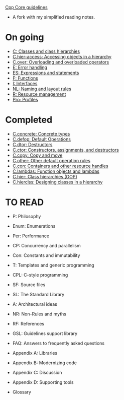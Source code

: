 [Cpp Core guidelines](https://github.com/isocpp/CppCoreGuidelines/blob/master/CppCoreGuidelines.md)
- A fork with my simplified reading notes.

# On going
- [C:          Classes and class hierarchies](C.md)
- [C.hier-access: Accessing objects in a hierarchy](C.hier.access.md)
- [C.over:     Overloading and overloaded operators](C.over.md)
- [E:          Error handling](E.md)
- [ES:         Expressions and statements](ES.md)
- [F:          Functions](F.md)
- [I:          Interfaces](I.md)
- [NL:         Naming and layout rules](NL.md)
- [R:          Resource management](R.md)
- [Pro:        Profiles](Pro.md)

# Completed
- [C.concrete: Concrete types](C.concrete.md)
- [C.defop:    Default Operations](C.defop.md)
- [C.dtor:     Destructors](C.dtor.md)
- [C.ctor:     Constructors, assignments, and destructors](C.ctor.md)
- [C.copy:     Copy and move](C.copy.md)
- [C.other:    Other default operation rules](C.other.md)
- [C.con:      Containers and other resource handles](C.con.md)
- [C.lambdas:  Function objects and lambdas](C.lambdas.md)
- [C.hier:     Class hierarchies (OOP)](C.hier.md)
- [C.hierclss: Designing classes in a hierarchy](C.hierclass.md)

# TO READ
- P: Philosophy
- Enum: Enumerations
- Per: Performance
- CP: Concurrency and parallelism
- Con: Constants and immutability
- T: Templates and generic programming
- CPL: C-style programming
- SF: Source files
- SL: The Standard Library

- A: Architectural ideas
- NR: Non-Rules and myths
- RF: References
- GSL: Guidelines support library
- FAQ: Answers to frequently asked questions
- Appendix A: Libraries
- Appendix B: Modernizing code
- Appendix C: Discussion
- Appendix D: Supporting tools
- Glossary
